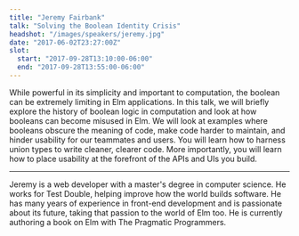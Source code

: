 ```yaml
---
title: "Jeremy Fairbank"
talk: "Solving the Boolean Identity Crisis"
headshot: "/images/speakers/jeremy.jpg"
date: "2017-06-02T23:27:00Z"
slot:
  start: "2017-09-28T13:10:00-06:00"
  end: "2017-09-28T13:55:00-06:00"
---
```


While powerful in its simplicity and important to computation, the boolean can be extremely limiting in Elm applications. In this talk, we will briefly explore the history of boolean logic in computation and look at how booleans can become misused in Elm. We will look at examples where booleans obscure the meaning of code, make code harder to maintain, and hinder usability for our teammates and users. You will learn how to harness union types to write cleaner, clearer code. More importantly, you will learn how to place usability at the forefront of the APIs and UIs you build.

---

Jeremy is a web developer with a master's degree in computer science. He works for Test Double, helping improve how the world builds software. He has many years of experience in front-end development and is passionate about its future, taking that passion to the world of Elm too. He is currently authoring a book on Elm with The Pragmatic Programmers.

<!--more-->
